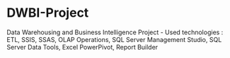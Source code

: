 # DWBI-Project
Data Warehousing and Business Intelligence Project - Used technologies : ETL, SSIS, SSAS, OLAP Operations, SQL Server Management Studio, SQL Server Data Tools, Excel PowerPivot, Report Builder
